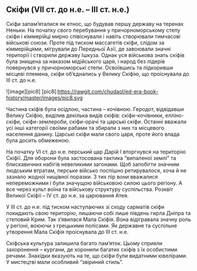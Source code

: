 Скіфи (VII ст. до н.е. – ІІІ ст. н.е.)
--------------------------------------

Скіфи запам’яталися як етнос, що будував першу державу на теренах
Неньки.
На початку свого перебування у причорноморському степу скіфи і
кіммерійці мирно співіснували і навіть створювали тимчасові військові
союзи. Проте під тиском массагетів скіфи, слідом за кіммерійцями,
мігрували до Передньої Азії, де завоювали значні території і створили
державу Ішкуза. Однак уся військова знать скіфів була знищена за наказом
мідійського царя, і народ без лідерів повернувся у причорноморські
степи. Освоївшись та підкоривши місцеві племена, скіфи об’єднались у
Велику Скіфію, що проіснувала до ІІІ ст. до н.е.

![image][pic8]
[pic8]:https://rawgit.com/chudaol/ed-era-book-history/master/images/pic8.svg

Частина скіфів була осідлою, частина – кочівною. Геродот, відвідавши
Велику Скіфію, виділив декілька видів скіфів: скіфи-кочівники,
елліно-скіфи, скіфи-землероби, скіфи-орачі та царські скіфи. Останні
вважали усі інші категорії своїми рабами та збирали з них та місцевого
населення данину. Царські скіфи мали свого царя, проте його влада була
досить обмеженою.

На початку VI ст. до н.е. перський цар Дарій І вторгнувся на територію
Скіфії. Для оборони була застосована тактика “випаленої землі” та
блискавичних набігів невеликими загонами. Щоб запобігти значним людським
втратам, перське військо поспішно ретирувалося, хоча й не зазнало жодної
нищівної поразки. З тих пір вони вважалися непереможними і були значущою
військовою силою цього регіону. А все через культ воїна та військову
структуру суспільства. Розквіт Великої Скіфії – IV ст. до н.е. за
царювання Атея.

У ІІІ ст. до н.е. під тиском наступаючих зі сходу сарматів скіфи
покидають свою територію, лишаючи собі лише південь гирла Дніпра та
степовий Крим. Так з’явилася Мала Скіфія. Вона відігравала значну роль у
регіоні, воюючи з грецькими полісами. Як державне та суспільне утворення
Мала Скіфія проіснувала до ІІІ ст. н.е.

Скіфська культура залишила багато пам’яток. Цьому сприяли захоронення –
кургани, де хоронили багатих скіфів з їх особистими речами. Знахідки
вказують на те, що скіфи були видатними ювелірами. У мистецтві мали
особливий “звіриний стиль”.

